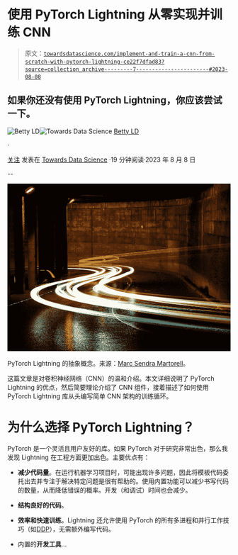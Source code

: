 # 使用 PyTorch Lightning 从零实现并训练 CNN

> 原文：[`towardsdatascience.com/implement-and-train-a-cnn-from-scratch-with-pytorch-lightning-ce22f7dfad83?source=collection_archive---------7-----------------------#2023-08-08`](https://towardsdatascience.com/implement-and-train-a-cnn-from-scratch-with-pytorch-lightning-ce22f7dfad83?source=collection_archive---------7-----------------------#2023-08-08)

## 如果你还没有使用 PyTorch Lightning，你应该尝试一下。

[](https://medium.com/@betty.ld?source=post_page-----ce22f7dfad83--------------------------------)![Betty LD](https://medium.com/@betty.ld?source=post_page-----ce22f7dfad83--------------------------------)[](https://towardsdatascience.com/?source=post_page-----ce22f7dfad83--------------------------------)![Towards Data Science](https://towardsdatascience.com/?source=post_page-----ce22f7dfad83--------------------------------) [Betty LD](https://medium.com/@betty.ld?source=post_page-----ce22f7dfad83--------------------------------)

·

[关注](https://medium.com/m/signin?actionUrl=https%3A%2F%2Fmedium.com%2F_%2Fsubscribe%2Fuser%2F9e6de59677a9&operation=register&redirect=https%3A%2F%2Ftowardsdatascience.com%2Fimplement-and-train-a-cnn-from-scratch-with-pytorch-lightning-ce22f7dfad83&user=Betty+LD&userId=9e6de59677a9&source=post_page-9e6de59677a9----ce22f7dfad83---------------------post_header-----------) 发表在 [Towards Data Science](https://towardsdatascience.com/?source=post_page-----ce22f7dfad83--------------------------------) ·19 分钟阅读·2023 年 8 月 8 日[](https://medium.com/m/signin?actionUrl=https%3A%2F%2Fmedium.com%2F_%2Fvote%2Ftowards-data-science%2Fce22f7dfad83&operation=register&redirect=https%3A%2F%2Ftowardsdatascience.com%2Fimplement-and-train-a-cnn-from-scratch-with-pytorch-lightning-ce22f7dfad83&user=Betty+LD&userId=9e6de59677a9&source=-----ce22f7dfad83---------------------clap_footer-----------)

--

[](https://medium.com/m/signin?actionUrl=https%3A%2F%2Fmedium.com%2F_%2Fbookmark%2Fp%2Fce22f7dfad83&operation=register&redirect=https%3A%2F%2Ftowardsdatascience.com%2Fimplement-and-train-a-cnn-from-scratch-with-pytorch-lightning-ce22f7dfad83&source=-----ce22f7dfad83---------------------bookmark_footer-----------)![](img/3c624d26acc13295bc8fc840a43add42.png)

PyTorch Lightning 的抽象概念。来源：[Marc Sendra Martorell](https://unsplash.com/@marcsm)。

这篇文章是对卷积神经网络（CNN）的温和介绍。本文详细说明了 PyTorch Lightning 的优点，然后简要理论介绍了 CNN 组件，接着描述了如何使用 PyTorch Lightning 库从头编写简单 CNN 架构的训练循环。

# **为什么选择 PyTorch Lightning？**

PyTorch 是一个灵活且用户友好的库。如果 PyTorch 对于研究非常出色，那么我发现 Lightning 在工程方面更加出色。主要优点有：

+   **减少代码量**。在运行机器学习项目时，可能出现许多问题，因此将模板代码委托出去并专注于解决特定问题是很有帮助的。使用内置功能可以减少书写代码的数量，从而降低错误的概率。开发（和调试）时间也会减少。

+   **结构良好的代码**。

+   **效率和快速训练**。Lightning 还允许使用 PyTorch 的所有多进程和并行工作技巧（如[DDP](https://pytorch.org/tutorials/intermediate/ddp_tutorial.html)），无需额外编写代码。

+   内置的**开发工具**…
